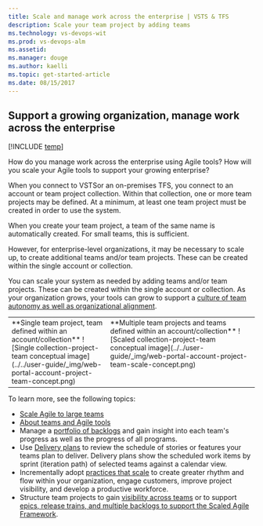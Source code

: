 ```yaml
---
title: Scale and manage work across the enterprise | VSTS & TFS
description: Scale your team project by adding teams  
ms.technology: vs-devops-wit
ms.prod: vs-devops-alm
ms.assetid: 
ms.manager: douge
ms.author: kaelli
ms.topic: get-started-article
ms.date: 08/15/2017
---
```



<a id="scale">  </a>
<a id="collection-project-team-structure">  </a>
## Support a growing organization, manage work across the enterprise

[!INCLUDE [temp](../_shared/version-vsts-tfs-all-versions.md)]

How do you manage work across the enterprise using Agile tools?  How will you scale your Agile tools to support your growing enterprise?  

When you connect to VSTSor an on-premises TFS, you connect to an account or team project collection. Within that collection, one or more team projects may be defined. At a minimum, at least one team project must be created in order to use the system.

When you create your team project, a team of the same name is automatically created. For small teams, this is sufficient.  

However, for enterprise-level organizations, it may be necessary to scale up, to create additional teams and/or team projects. These can be created within the single account or collection.

You can scale your system as needed by adding teams and/or team projects. These can be created within the single account or collection. As your organization grows, your tools can grow to support a [culture of team autonomy as well as organizational alignment](agile-culture.md). 


<table width="100%">
<tbody valign="top">
<tr>
<td width="40%">
**Single team project, team defined within an account/collection**  
![Single collection-project-team conceptual image](../../user-guide/_img/web-portal-account-project-team-concept.png)  
</td>

<td width="60%">
**Multiple team projects and teams defined within an account/collection**   
![Scaled collection-project-team conceptual image](../../user-guide/_img/web-portal-account-project-team-scale-concept.png)  

</td>
</tr>
</tbody>
</table>
 

To learn more, see the following topics:  

- [Scale Agile to large teams](https://www.visualstudio.com/learn/scale-agile-large-teams/)
- [About teams and Agile tools](../../settings/about-teams-and-settings.md) 
- Manage a [portfolio of backlogs](portfolio-management.md) and gain insight into each team's progress as well as the progress of all programs.  
- Use [Delivery plans](review-team-plans.md) to review the schedule of stories or features your teams plan to deliver. Delivery plans show the scheduled work items by sprint (iteration path) of selected teams against a calendar view. 
- Incrementally adopt [practices that scale](practices-that-scale.md) to create greater rhythm and flow within your organization, engage customers, improve project visibility, and develop a productive workforce.
- Structure team projects to gain [visibility across teams](visibility-across-teams.md) or to support [epics, release trains, and multiple backlogs to support the Scaled Agile Framework](scaled-agile-framework.md). 